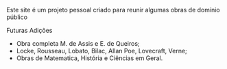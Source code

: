 Este site é um projeto pessoal criado para reunir algumas obras de domínio público 

Futuras Adições
 * Obra completa M. de Assis e E. de Queiros;
 * Locke, Rousseau, Lobato, Bilac, Allan Poe, Lovecraft, Verne;
 * Obras de Matematica, História e Ciências em Geral.
